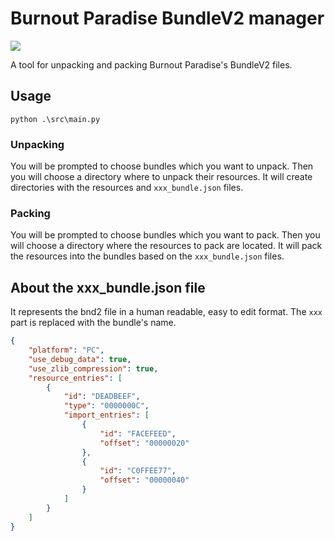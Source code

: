 # Burnout Paradise BundleV2 manager

![](https://img.shields.io/badge/Python-3670A0?style=for-the-badge&logo=python&logoColor=FFDD54)

A tool for unpacking and packing Burnout Paradise's BundleV2 files.


## Usage
```
python .\src\main.py
```
### Unpacking
You will be prompted to choose bundles which you want to unpack.
Then you will choose a directory where to unpack their resources.
It will create directories with the resources and `xxx_bundle.json` files.
### Packing
You will be prompted to choose bundles which you want to pack.
Then you will choose a directory where the resources to pack are located.
It will pack the resources into the bundles based on the `xxx_bundle.json` files.

## About the xxx_bundle.json file
It represents the bnd2 file in a human readable, easy to edit format.
The `xxx` part is replaced with the bundle's name.
```json
{
    "platform": "PC",
    "use_debug_data": true,
    "use_zlib_compression": true,
    "resource_entries": [
        {
            "id": "DEADBEEF",
            "type": "0000000C",
            "import_entries": [
                {
                    "id": "FACEFEED",
                    "offset": "00000020"
                },
                {
                    "id": "C0FFEE77",
                    "offset": "00000040"
                }
            ]
        }
    ]
}
```

